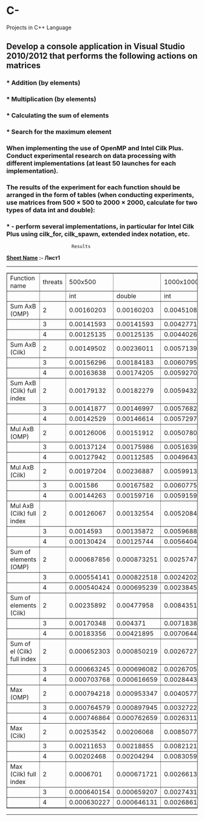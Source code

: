 # C-
Projects in C++ Language


## Develop a console application in Visual Studio 2010/2012 that performs the following actions on matrices
### * Addition (by elements)
### * Multiplication (by elements)
### * Calculating the sum of elements
### * Search for the maximum element
### When implementing the use of OpenMP and Intel Cilk Plus. Conduct experimental research on data processing with different implementations (at least 50 launches for each implementation).
### The results of the experiment for each function should be arranged in the form of tables (when conducting experiments, use matrices from 500 × 500 to 2000 × 2000, calculate for two types of data int and double):
### * - perform several implementations, in particular for Intel Cilk Plus using cilk_for, cilk_spawn, extended index notation, etc.
							Results

<html>
	<head>
		<meta charset="UTF-8">
			<title>Excel To HTML using codebeautify.org</title>
		</head>
		<body>
			<b>
				<u>Sheet Name</u> :- Лист1
			</b>
			<hr>
				<table cellspacing=0 border=1>
					<tr>
						<td style=min-width:50px>Function name</td>
						<td style=min-width:50px>threats</td>
						<td style=min-width:50px>500х500</td>
						<td style=min-width:50px></td>
						<td style=min-width:50px>1000х1000</td>
						<td style=min-width:50px></td>
						<td style=min-width:50px>2000х2000</td>
						<td style=min-width:50px></td>
					</tr>
					<tr>
						<td style=min-width:50px></td>
						<td style=min-width:50px></td>
						<td style=min-width:50px>int</td>
						<td style=min-width:50px>double</td>
						<td style=min-width:50px>int</td>
						<td style=min-width:50px>double</td>
						<td style=min-width:50px>int</td>
						<td style=min-width:50px>double</td>
					</tr>
					<tr>
						<td style=min-width:50px>Sum AxB (OMP)</td>
						<td style=min-width:50px>2</td>
						<td style=min-width:50px>0.00160203</td>
						<td style=min-width:50px>0.00160203</td>
						<td style=min-width:50px>0.00451085</td>
						<td style=min-width:50px>0.00531197</td>
						<td style=min-width:50px>0.0115199</td>
						<td style=min-width:50px>0.0181921</td>
					</tr>
					<tr>
						<td style=min-width:50px></td>
						<td style=min-width:50px>3</td>
						<td style=min-width:50px>0.00141593</td>
						<td style=min-width:50px>0.00141593</td>
						<td style=min-width:50px>0.00427716</td>
						<td style=min-width:50px>0.00513422</td>
						<td style=min-width:50px>0.0125739</td>
						<td style=min-width:50px>0.0164016</td>
					</tr>
					<tr>
						<td style=min-width:50px></td>
						<td style=min-width:50px>4</td>
						<td style=min-width:50px>0.00125135</td>
						<td style=min-width:50px>0.00125135</td>
						<td style=min-width:50px>0.0044026</td>
						<td style=min-width:50px>0.00447092</td>
						<td style=min-width:50px>0.0110354</td>
						<td style=min-width:50px>0.0140764</td>
					</tr>
					<tr>
						<td style=min-width:50px>Sum AxB (Cilk)</td>
						<td style=min-width:50px>2</td>
						<td style=min-width:50px>0.00149502</td>
						<td style=min-width:50px>0.00236011</td>
						<td style=min-width:50px>0.00571399</td>
						<td style=min-width:50px>0.00717089</td>
						<td style=min-width:50px>0.0078139</td>
						<td style=min-width:50px>0.0153692</td>
					</tr>
					<tr>
						<td style=min-width:50px></td>
						<td style=min-width:50px>3</td>
						<td style=min-width:50px>0.00156296</td>
						<td style=min-width:50px>0.00184183</td>
						<td style=min-width:50px>0.00607958</td>
						<td style=min-width:50px>0.00641769</td>
						<td style=min-width:50px>0.00763533</td>
						<td style=min-width:50px>0.0149138</td>
					</tr>
					<tr>
						<td style=min-width:50px></td>
						<td style=min-width:50px>4</td>
						<td style=min-width:50px>0.00163638</td>
						<td style=min-width:50px>0.00174205</td>
						<td style=min-width:50px>0.00592709</td>
						<td style=min-width:50px>0.00689861</td>
						<td style=min-width:50px>0.0076055</td>
						<td style=min-width:50px>0.0146764</td>
					</tr>
					<tr>
						<td style=min-width:50px>Sum AxB (Cilk) full index</td>
						<td style=min-width:50px>2</td>
						<td style=min-width:50px>0.00179132</td>
						<td style=min-width:50px>0.00182279</td>
						<td style=min-width:50px>0.0059432</td>
						<td style=min-width:50px>0.00724893</td>
						<td style=min-width:50px>0.00527237</td>
						<td style=min-width:50px>0.0113951</td>
					</tr>
					<tr>
						<td style=min-width:50px></td>
						<td style=min-width:50px>3</td>
						<td style=min-width:50px>0.00141877</td>
						<td style=min-width:50px>0.00146997</td>
						<td style=min-width:50px>0.00576824</td>
						<td style=min-width:50px>0.00583566</td>
						<td style=min-width:50px>0.00425669</td>
						<td style=min-width:50px>0.00791237</td>
					</tr>
					<tr>
						<td style=min-width:50px></td>
						<td style=min-width:50px>4</td>
						<td style=min-width:50px>0.00142529</td>
						<td style=min-width:50px>0.00146614</td>
						<td style=min-width:50px>0.0057297</td>
						<td style=min-width:50px>0.00570003</td>
						<td style=min-width:50px>0.00432243</td>
						<td style=min-width:50px>0.0081165</td>
					</tr>
					<tr>
						<td style=min-width:50px>Mul AxB (OMP)</td>
						<td style=min-width:50px>2</td>
						<td style=min-width:50px>0.00126006</td>
						<td style=min-width:50px>0.00151912</td>
						<td style=min-width:50px>0.00507801</td>
						<td style=min-width:50px>0.0062407</td>
						<td style=min-width:50px>0.0116229</td>
						<td style=min-width:50px>0.0164274</td>
					</tr>
					<tr>
						<td style=min-width:50px></td>
						<td style=min-width:50px>3</td>
						<td style=min-width:50px>0.00137124</td>
						<td style=min-width:50px>0.00175986</td>
						<td style=min-width:50px>0.00516392</td>
						<td style=min-width:50px>0.00524679</td>
						<td style=min-width:50px>0.0125359</td>
						<td style=min-width:50px>0.0164287</td>
					</tr>
					<tr>
						<td style=min-width:50px></td>
						<td style=min-width:50px>4</td>
						<td style=min-width:50px>0.00127942</td>
						<td style=min-width:50px>0.00112585</td>
						<td style=min-width:50px>0.00496434</td>
						<td style=min-width:50px>0.00518333</td>
						<td style=min-width:50px>0.0108739</td>
						<td style=min-width:50px>0.01537</td>
					</tr>
					<tr>
						<td style=min-width:50px>Mul AxB (Cilk)</td>
						<td style=min-width:50px>2</td>
						<td style=min-width:50px>0.00197204</td>
						<td style=min-width:50px>0.00236887</td>
						<td style=min-width:50px>0.00599132</td>
						<td style=min-width:50px>0.00771237</td>
						<td style=min-width:50px>0.00773993</td>
						<td style=min-width:50px>0.0149075</td>
					</tr>
					<tr>
						<td style=min-width:50px></td>
						<td style=min-width:50px>3</td>
						<td style=min-width:50px>0.001586</td>
						<td style=min-width:50px>0.00167582</td>
						<td style=min-width:50px>0.00607757</td>
						<td style=min-width:50px>0.00674732</td>
						<td style=min-width:50px>0.00772152</td>
						<td style=min-width:50px>0.0148264</td>
					</tr>
					<tr>
						<td style=min-width:50px></td>
						<td style=min-width:50px>4</td>
						<td style=min-width:50px>0.00144263</td>
						<td style=min-width:50px>0.00159716</td>
						<td style=min-width:50px>0.0059159</td>
						<td style=min-width:50px>0.0067026</td>
						<td style=min-width:50px>0.00766912</td>
						<td style=min-width:50px>0.0147088</td>
					</tr>
					<tr>
						<td style=min-width:50px>Mul AxB (Cilk) full index</td>
						<td style=min-width:50px>2</td>
						<td style=min-width:50px>0.00126067</td>
						<td style=min-width:50px>0.00132554</td>
						<td style=min-width:50px>0.00520848</td>
						<td style=min-width:50px>0.00771237</td>
						<td style=min-width:50px>0.00556466</td>
						<td style=min-width:50px>0.00940726</td>
					</tr>
					<tr>
						<td style=min-width:50px></td>
						<td style=min-width:50px>3</td>
						<td style=min-width:50px>0.0014593</td>
						<td style=min-width:50px>0.00135872</td>
						<td style=min-width:50px>0.00596881</td>
						<td style=min-width:50px>0.00581322</td>
						<td style=min-width:50px>0.00363914</td>
						<td style=min-width:50px>0.00660101</td>
					</tr>
					<tr>
						<td style=min-width:50px></td>
						<td style=min-width:50px>4</td>
						<td style=min-width:50px>0.00130424</td>
						<td style=min-width:50px>0.00125744</td>
						<td style=min-width:50px>0.0056404</td>
						<td style=min-width:50px>0.00598724</td>
						<td style=min-width:50px>0.00300597</td>
						<td style=min-width:50px>0.00680748</td>
					</tr>
					<tr>
						<td style=min-width:50px>Sum of elements (OMP) </td>
						<td style=min-width:50px>2</td>
						<td style=min-width:50px>0.000687856</td>
						<td style=min-width:50px>0.000873251</td>
						<td style=min-width:50px>0.00257471</td>
						<td style=min-width:50px>0.00296876</td>
						<td style=min-width:50px>0.00234494</td>
						<td style=min-width:50px>0.00461831</td>
					</tr>
					<tr>
						<td style=min-width:50px></td>
						<td style=min-width:50px>3</td>
						<td style=min-width:50px>0.000554141</td>
						<td style=min-width:50px>0.000822518</td>
						<td style=min-width:50px>0.00242023</td>
						<td style=min-width:50px>0.00281345</td>
						<td style=min-width:50px>0.00223986</td>
						<td style=min-width:50px>0.00427576</td>
					</tr>
					<tr>
						<td style=min-width:50px></td>
						<td style=min-width:50px>4</td>
						<td style=min-width:50px>0.000540424</td>
						<td style=min-width:50px>0.000695239</td>
						<td style=min-width:50px>0.00238455</td>
						<td style=min-width:50px>0.00258824</td>
						<td style=min-width:50px>0.00214908</td>
						<td style=min-width:50px>0.00423862</td>
					</tr>
					<tr>
						<td style=min-width:50px>Sum of elements (Cilk) </td>
						<td style=min-width:50px>2</td>
						<td style=min-width:50px>0.00235892</td>
						<td style=min-width:50px>0.00477958</td>
						<td style=min-width:50px>0.00843515</td>
						<td style=min-width:50px>0.00446083</td>
						<td style=min-width:50px>0.00383778</td>
						<td style=min-width:50px>0.0052618</td>
					</tr>
					<tr>
						<td style=min-width:50px></td>
						<td style=min-width:50px>3</td>
						<td style=min-width:50px>0.00170348</td>
						<td style=min-width:50px>0.004371</td>
						<td style=min-width:50px>0.00718385</td>
						<td style=min-width:50px>0.00434175</td>
						<td style=min-width:50px>0.00394917</td>
						<td style=min-width:50px>0.00505721</td>
					</tr>
					<tr>
						<td style=min-width:50px></td>
						<td style=min-width:50px>4</td>
						<td style=min-width:50px>0.00183356</td>
						<td style=min-width:50px>0.00421895</td>
						<td style=min-width:50px>0.00706447</td>
						<td style=min-width:50px>0.00451831</td>
						<td style=min-width:50px>0.00387427</td>
						<td style=min-width:50px>0.00483277</td>
					</tr>
					<tr>
						<td style=min-width:50px>Sum of el (Cilk) full index</td>
						<td style=min-width:50px>2</td>
						<td style=min-width:50px>0.000652303</td>
						<td style=min-width:50px>0.000850219</td>
						<td style=min-width:50px>0.00267276</td>
						<td style=min-width:50px>0.00289216</td>
						<td style=min-width:50px>0.00165034</td>
						<td style=min-width:50px>0.003262</td>
					</tr>
					<tr>
						<td style=min-width:50px></td>
						<td style=min-width:50px>3</td>
						<td style=min-width:50px>0.000663245</td>
						<td style=min-width:50px>0.000696082</td>
						<td style=min-width:50px>0.00267052</td>
						<td style=min-width:50px>0.00284405</td>
						<td style=min-width:50px>0.00102167</td>
						<td style=min-width:50px>0.00183774</td>
					</tr>
					<tr>
						<td style=min-width:50px></td>
						<td style=min-width:50px>4</td>
						<td style=min-width:50px>0.000703768</td>
						<td style=min-width:50px>0.000616659</td>
						<td style=min-width:50px>0.00284438</td>
						<td style=min-width:50px>0.00281923</td>
						<td style=min-width:50px>0.00108136</td>
						<td style=min-width:50px>0.00207036</td>
					</tr>
					<tr>
						<td style=min-width:50px>Max (OMP) </td>
						<td style=min-width:50px>2</td>
						<td style=min-width:50px>0.000794218</td>
						<td style=min-width:50px>0.000953347</td>
						<td style=min-width:50px>0.00405776</td>
						<td style=min-width:50px>0.00314634</td>
						<td style=min-width:50px>0.00276016</td>
						<td style=min-width:50px>0.00446112</td>
					</tr>
					<tr>
						<td style=min-width:50px></td>
						<td style=min-width:50px>3</td>
						<td style=min-width:50px>0.000764579</td>
						<td style=min-width:50px>0.000897945</td>
						<td style=min-width:50px>0.00327224</td>
						<td style=min-width:50px>0.00341819</td>
						<td style=min-width:50px>0.00268556</td>
						<td style=min-width:50px>0.00443801</td>
					</tr>
					<tr>
						<td style=min-width:50px></td>
						<td style=min-width:50px>4</td>
						<td style=min-width:50px>0.000746864</td>
						<td style=min-width:50px>0.000762659</td>
						<td style=min-width:50px>0.00263114</td>
						<td style=min-width:50px>0.00330501</td>
						<td style=min-width:50px>0.0026952</td>
						<td style=min-width:50px>0.00419324</td>
					</tr>
					<tr>
						<td style=min-width:50px>Max (Cilk) </td>
						<td style=min-width:50px>2</td>
						<td style=min-width:50px>0.00253542</td>
						<td style=min-width:50px>0.00206068</td>
						<td style=min-width:50px>0.00850778</td>
						<td style=min-width:50px>0.00839266</td>
						<td style=min-width:50px>0.00174614</td>
						<td style=min-width:50px>0.0116822</td>
					</tr>
					<tr>
						<td style=min-width:50px></td>
						<td style=min-width:50px>3</td>
						<td style=min-width:50px>0.00211653</td>
						<td style=min-width:50px>0.00218855</td>
						<td style=min-width:50px>0.00821212</td>
						<td style=min-width:50px>0.00742239</td>
						<td style=min-width:50px>0.00138059</td>
						<td style=min-width:50px>0.00866081</td>
					</tr>
					<tr>
						<td style=min-width:50px></td>
						<td style=min-width:50px>4</td>
						<td style=min-width:50px>0.00202468</td>
						<td style=min-width:50px>0.00204294</td>
						<td style=min-width:50px>0.00830591</td>
						<td style=min-width:50px>0.00774326</td>
						<td style=min-width:50px>0.00141409</td>
						<td style=min-width:50px>0.0072794</td>
					</tr>
					<tr>
						<td style=min-width:50px>Max (Cilk) full index</td>
						<td style=min-width:50px>2</td>
						<td style=min-width:50px>0.0006701</td>
						<td style=min-width:50px>0.000671721</td>
						<td style=min-width:50px>0.0026613</td>
						<td style=min-width:50px>0.00273533</td>
						<td style=min-width:50px>0.00167932</td>
						<td style=min-width:50px>0.00265713</td>
					</tr>
					<tr>
						<td style=min-width:50px></td>
						<td style=min-width:50px>3</td>
						<td style=min-width:50px>0.000640154</td>
						<td style=min-width:50px>0.000659207</td>
						<td style=min-width:50px>0.00274318</td>
						<td style=min-width:50px>0.00289041</td>
						<td style=min-width:50px>0.00147384</td>
						<td style=min-width:50px>0.00187211</td>
					</tr>
					<tr>
						<td style=min-width:50px></td>
						<td style=min-width:50px>4</td>
						<td style=min-width:50px>0.000630227</td>
						<td style=min-width:50px>0.000646131</td>
						<td style=min-width:50px>0.00268614</td>
						<td style=min-width:50px>0.00269831</td>
						<td style=min-width:50px>0.00111691</td>
						<td style=min-width:50px>0.00239188</td>
					</tr>
				</table>
				<hr>
				</body>
			</html>
